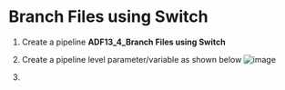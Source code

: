 # Branch Files using Switch
1. Create a pipeline **ADF13_4_Branch Files using Switch**
2. Create a pipeline level parameter/variable as shown below
![image](https://github.com/user-attachments/assets/09b0bc72-4f9c-45db-8c8d-cd6e9442b4bf)

3. 

